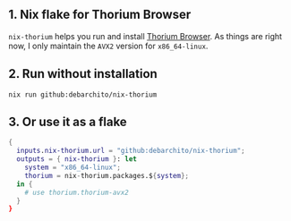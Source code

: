 ## 1. Nix flake for Thorium Browser

`nix-thorium` helps you run and install
[Thorium Browser](https://thorium.rocks/). As things are right now, I only
maintain the `AVX2` version for `x86_64-linux`.

## 2. Run without installation

```fish
nix run github:debarchito/nix-thorium
```

## 3. Or use it as a flake

```nix
{
  inputs.nix-thorium.url = "github:debarchito/nix-thorium";
  outputs = { nix-thorium }: let
    system = "x86_64-linux";
    thorium = nix-thorium.packages.${system};
  in {
    # use thorium.thorium-avx2
  }
}
```
